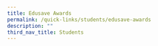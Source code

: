 ```yaml
---
title: Edusave Awards
permalink: /quick-links/students/edusave-awards
description: ""
third_nav_title: Students
---
```

